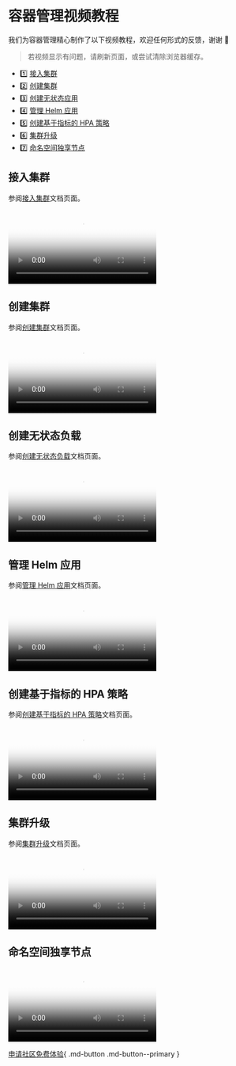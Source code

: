 # 容器管理视频教程

我们为容器管理精心制作了以下视频教程，欢迎任何形式的反馈，谢谢 🙏

> 若视频显示有问题，请刷新页面，或尝试清除浏览器缓存。

<div class="grid cards" markdown>

- :one: [接入集群](#_2)
- :two: [创建集群](#_3)
- :three: [创建无状态应用](#_4)
- :four: [管理 Helm 应用](#helm)
- :five: [创建基于指标的 HPA 策略](#hpa)
- :six: [集群升级](#_5)
- :seven: [命名空间独享节点](#_6)

</div>

## 接入集群

参阅[接入集群](../kpanda/user-guide/clusters/integrate-cluster.md)文档页面。

<div class="responsive-video-container">
<video controls src="https://harbor-test2.cn-sh2.ufileos.com/docs/videos/integrate-cluster.mp4" preload="metadata" poster="../images/kpanda-integrate.png"></video>
</div>

## 创建集群

参阅[创建集群](../kpanda/user-guide/clusters/create-cluster.md)文档页面。

<div class="responsive-video-container">
<video controls src="https://harbor-test2.cn-sh2.ufileos.com/docs/videos/create-cluster.mp4" preload="metadata" poster="../images/kpanda-create.png"></video>
</div>

## 创建无状态负载

参阅[创建无状态负载](../kpanda/user-guide/workloads/create-deployment.md)文档页面。

<div class="responsive-video-container">
<video controls src="https://harbor-test2.cn-sh2.ufileos.com/docs/videos/create-deployment.mp4" preload="metadata" poster="../images/kpanda-deployment.png"></video>
</div>

## 管理 Helm 应用

参阅[管理 Helm 应用](../kpanda/user-guide/helm/helm-app.md)文档页面。

<div class="responsive-video-container">
<video controls src="https://harbor-test2.cn-sh2.ufileos.com/docs/videos/helm-app.mp4" preload="metadata" poster="../images/kpanda-helm.png"></video>
</div>

## 创建基于指标的 HPA 策略

参阅[创建基于指标的 HPA 策略](../kpanda/user-guide/scale/create-hpa.md)文档页面。

<div class="responsive-video-container">
<video controls src="https://harbor-test2.cn-sh2.ufileos.com/docs/videos/hpa.mp4" preload="metadata" poster="../images/kpanda-hpa.png"></video>
</div>

## 集群升级

参阅[集群升级](../kpanda/user-guide/clusters/upgrade-cluster.md)文档页面。

<div class="responsive-video-container">
<video controls src="https://harbor-test2.cn-sh2.ufileos.com/docs/videos/cluster-upgrade.mp4" preload="metadata" poster="../images/kpanda-upgrade.png"></video>
</div>

## 命名空间独享节点

<!--参阅[集群升级](../kpanda/user-guide/clusters/upgrade-cluster.md)文档页面。-->

<div class="responsive-video-container">
<video controls src="https://harbor-test2.cn-sh2.ufileos.com/docs/videos/exclusive-node.mp4" preload="metadata" poster="../images/kpanda-exclude.png"></video>
</div>

[申请社区免费体验](../dce/license0.md){ .md-button .md-button--primary }
